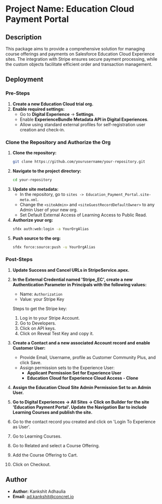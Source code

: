 # Project Name: Education Cloud Payment Portal

## Description
This package aims to provide a comprehensive solution for managing course offerings and payments on Salesforce Education Cloud Experience sites. The integration with Stripe ensures secure payment processing, while the custom objects facilitate efficient order and transaction management.

## Deployment

### Pre-Steps
1. **Create a new Education Cloud trial org.**
2. **Enable required settings:**
    - Go to **Digital Experience** -> **Settings**.
    - Enable **ExperienceBundle Metadata API in Digital Experiences**.
    - Allow using standard external profiles for self-registration user creation and check-in.

### Clone the Repository and Authorize the Org
1. **Clone the repository:**
    ```sh
    git clone https://github.com/yourusername/your-repository.git
    ```
2. **Navigate to the project directory:**
    ```sh
    cd your-repository
    ```
3. **Update site metadata:**
    - In the repository, go to `sites -> Education_Payment_Portal.site-meta.xml`.
    - Change the `<siteAdmin>` and `<siteGuestRecordDefaultOwner>` to any Admin User of your new org.
    - Set Default External Access of Learning Access to Public Read.
4. **Authorize your org:**
    ```sh
    sfdx auth:web:login -a YourOrgAlias
    ```
5. **Push source to the org:**
    ```sh
    sfdx force:source:push -u YourOrgAlias
    ```

### Post-Steps
1. **Update Success and Cancel URLs in StripeService.apex.**
2. **In the External Credential named 'Stripe_EC', create a new Authentication Parameter in Principals with the following values:**
    - Name: `Authorization`
    - Value: your Stripe Key

    Steps to get the Stripe key:
    1. Log in to your Stripe Account.
    2. Go to Developers.
    3. Click on API keys.
    4. Click on Reveal Test Key and copy it.

3. **Create a Contact and a new associated Account record and enable Customer User:**
    - Provide Email, Username, profile as Customer Community Plus, and click Save.
    - Assign permission sets to the Experience User:
        - **Applicant Permission Set for Experience User**
        - **Education Cloud for Experience Cloud Access - Clone**
4. **Assign the Education Cloud Site Admin Permission Set to an Admin User.**
5. **Go to Digital Experiences -> All Sites -> Click on Builder for the site 'Education Payment Portal'. Update the Navigation Bar to include Learning Courses and publish the site.**
6. Go to the contact record you created and click on 'Login To Experience as User'.
7. Go to Learning Courses.
8. Go to Related and select a Course Offering.
9. Add the Course Offering to Cart.
10. Click on Checkout.

## Author
- **Author:** Kankshit Adhaulia
- **Email:** ad.kankshit@concret.io
